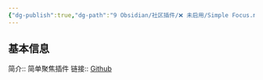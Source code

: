 ```yaml
---
{"dg-publish":true,"dg-path":"9 Obsidian/社区插件/❌ 未启用/Simple Focus.md","permalink":"/9 Obsidian/社区插件/❌ 未启用/Simple Focus/","created":"2025-07-31","updated":"2025-07-31"}
---
```



## 基本信息

简介:: 简单聚焦插件
链接:: [Github](https://github.com/linqing24/obsidian-simple-focus)